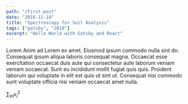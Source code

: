```yaml
---
path: "/first-post"
date: "2018-11-14"
title: "Spectroscopy for Soil Analysis"
tags: ["gatsby", "2018"]
excerpt: "Hello World with Gatsby and React"
---
```


Lorem Anim ad Lorem ex amet. Eiusmod ipsum commodo nulla sint do. Consequat ipsum aliqua laboris consequat magna. Occaecat esse exercitation occaecat duis aute qui consectetur aute laborum veniam veniam occaecat. Sunt eu incididunt mollit fugiat quis quis. Proident laborum qui voluptate in elit est quis ut sint ut. Consequat nisi commodo sunt voluptate officia nisi veniam occaecat amet nulla.

$\sum_{\forall i}{x_i^{2}}$
